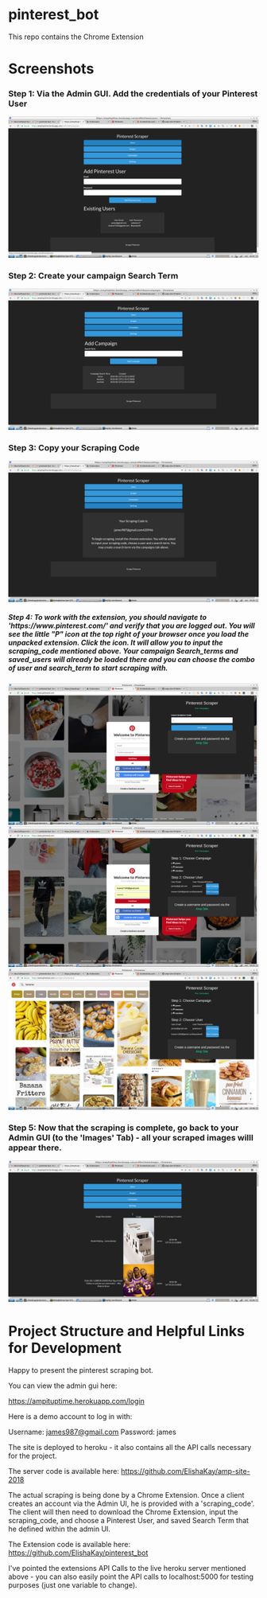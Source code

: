 
# pinterest_bot

This repo contains the Chrome Extension 

<h1>Screenshots</h1>

<h3>Step 1: Via the Admin GUI. Add the credentials of your Pinterest User</h3>

<img src="img/admin-gui-add-users.png">

<br>

<h3>Step 2: Create your campaign Search Term</h3>

<img src="img/admin-gui-add-campaign-search-terms.png">

<br>

<h3>Step 3: Copy your Scraping Code</h3>

<img src="img/admin-gui-access-your-scraping-code.png">

<br>

<h5>Step 4: To work with the extension, you should navigate to 'https://www.pinterest.com/' and verify that you are logged out. You will see the little "P" icon at the top right of your browser once you load the unpacked extension. Click the icon. It will allow you to input the scraping_code mentioned above. Your campaign Search_terms and saved_users will already be loaded there and you can choose the combo of user and search_term to start scraping with.</h5>

<img src="img/bot-screenshot1.png">

<br>

<img src="img/bot-screenshot2-choose-campaign-and-user.png">

<br>

<img src="img/bot-screenshot-3-banana-pictures-saved.png">

<br>

<h3>Step 5: Now that the scraping is complete, go back to your Admin GUI (to the 'Images' Tab) - all your scraped images willl appear there.</h3>

<img src="img/admin-gui-view-images.png">

<br>

<h1>Project Structure and Helpful Links for Development</h1>

Happy to present the pinterest scraping bot.

You can view the admin gui here:

https://ampituptime.herokuapp.com/login

Here is a demo account to log in with:

Username: james987@gmail.com
Password: james

The site is deployed to heroku - it also contains all the API calls necessary for the project.

The server code is available here: https://github.com/ElishaKay/amp-site-2018

The actual scraping is being done by a Chrome Extension. Once a client creates an account via the Admin UI, he is provided with a 'scraping_code'. The client will then need to download the Chrome Extension, input the scraping_code, and choose a Pinterest User, and saved Search Term that he defined within the admin UI.

The Extension code is available here: https://github.com/ElishaKay/pinterest_bot

I've pointed the extensions API Calls to the live heroku server mentioned above - you can also easily point the API calls to localhost:5000 for testing purposes (just one variable to change).
